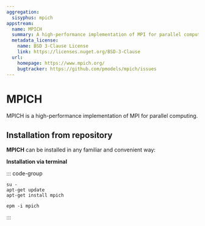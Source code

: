 ```yaml
---
aggregation:
  sisyphus: mpich
appstream:
  name: MPICH
  summary: A high-performance implementation of MPI for parallel computing.
  metadata_license:
    name: BSD 3-Clause License
    link: https://licenses.nuget.org/BSD-3-Clause
  url:
    homepage: https://www.mpich.org/
    bugtracker: https://github.com/pmodels/mpich/issues
---
```


# MPICH

MPICH is a high-performance implementation of MPI for parallel computing.

## Installation from repository

**MPICH** can be installed in any familiar and convenient way:

**Installation via terminal**

::: code-group

```shell-vue[apt-get]
su -
apt-get update
apt-get install mpich
```

```shell-vue[epm]
epm -i mpich
```

:::
